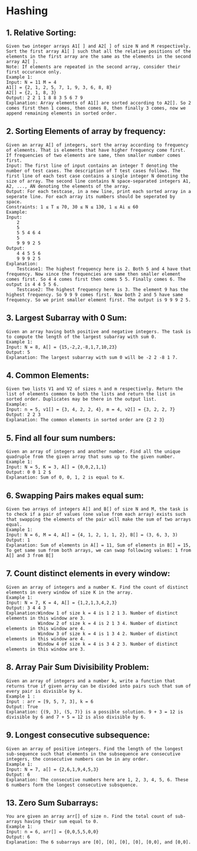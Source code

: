 # Hashing

## 1. Relative Sorting:
    Given two integer arrays A1[ ] and A2[ ] of size N and M respectively. Sort the first array A1[ ] such that all the relative positions of the elements in the first array are the same as the elements in the second array A2[ ].
    Note: If elements are repeated in the second array, consider their first occurance only.
    Example 1: 
    Input: N = 11 M = 4
    A1[] = {2, 1, 2, 5, 7, 1, 9, 3, 6, 8, 8}
    A2[] = {2, 1, 8, 3}
    Output: 2 2 1 1 8 8 3 5 6 7 9
    Explanation: Array elements of A1[] are sorted according to A2[]. So 2 comes first then 1 comes, then comes 8, then finally 3 comes, now we append remaining elements in sorted order.

## 2. Sorting Elements of array by frequency:
    Given an array A[] of integers, sort the array according to frequency of elements. That is elements that have higher frequency come first. If frequencies of two elements are same, then smaller number comes first.
    Input: The first line of input contains an integer T denoting the number of test cases. The description of T test cases follows. The first line of each test case contains a single integer N denoting the size of array. The second line contains N space-separated integers A1, A2, ..., AN denoting the elements of the array.
    Output: For each testcase, in a new line, print each sorted array in a seperate line. For each array its numbers should be seperated by space.
    Constraints: 1 ≤ T ≤ 70, 30 ≤ N ≤ 130, 1 ≤ Ai ≤ 60 
    Example:
    Input:
        2
        5
        5 5 4 6 4
        5
        9 9 9 2 5
    Output:
        4 4 5 5 6
        9 9 9 2 5
    Explanation:
        Testcase1: The highest frequency here is 2. Both 5 and 4 have that frequency. Now since the frequencies are same then smaller element comes first. So 4 4 comes first then comes 5 5. Finally comes 6. The output is 4 4 5 5 6.
        Testcase2: The highest frequency here is 3. The element 9 has the highest frequency. So 9 9 9 comes first. Now both 2 and 5 have same frequency. So we print smaller element first. The output is 9 9 9 2 5.
    
## 3. Largest Subarray with 0 Sum:
    Given an array having both positive and negative integers. The task is to compute the length of the largest subarray with sum 0.
    Example 1:
    Input: N = 8, A[] = {15,-2,2,-8,1,7,10,23}
    Output: 5
    Explanation: The largest subarray with sum 0 will be -2 2 -8 1 7.

## 4. Common Elements:
    Given two lists V1 and V2 of sizes n and m respectively. Return the list of elements common to both the lists and return the list in sorted order. Duplicates may be there in the output list.
    Example:
    Input: n = 5, v1[] = {3, 4, 2, 2, 4}, m = 4, v2[] = {3, 2, 2, 7}
    Output: 2 2 3
    Explanation: The common elements in sorted order are {2 2 3}

## 5. Find all four sum numbers:
    Given an array of integers and another number. Find all the unique quadruple from the given array that sums up to the given number.
    Example 1:
    Input: N = 5, K = 3, A[] = {0,0,2,1,1}
    Output: 0 0 1 2 $
    Explanation: Sum of 0, 0, 1, 2 is equal to K.

## 6. Swapping Pairs makes equal sum:
    Given two arrays of integers A[] and B[] of size N and M, the task is to check if a pair of values (one value from each array) exists such that swapping the elements of the pair will make the sum of two arrays equal.
    Example 1:
    Input: N = 6, M = 4, A[] = {4, 1, 2, 1, 1, 2}, B[] = (3, 6, 3, 3)
    Output: 1
    Explanation: Sum of elements in A[] = 11, Sum of elements in B[] = 15, To get same sum from both arrays, we can swap following values: 1 from A[] and 3 from B[]

## 7. Count distinct elements in every window:
    Given an array of integers and a number K. Find the count of distinct elements in every window of size K in the array.
    Example 1:
    Input: N = 7, K = 4, A[] = {1,2,1,3,4,2,3}
    Output: 3 4 4 3
    Explanation:Window 1 of size k = 4 is 1 2 1 3. Number of distinct elements in this window are 3. 
                Window 2 of size k = 4 is 2 1 3 4. Number of distinct elements in this window are 4.
                Window 3 of size k = 4 is 1 3 4 2. Number of distinct elements in this window are 4.
                Window 4 of size k = 4 is 3 4 2 3. Number of distinct elements in this window are 3.

## 8. Array Pair Sum Divisibility Problem:
    Given an array of integers and a number k, write a function that returns true if given array can be divided into pairs such that sum of every pair is divisible by k.
    Example 1 : 
    Input : arr = [9, 5, 7, 3], k = 6
    Output: True
    Explanation: {(9, 3), (5, 7)} is a possible solution. 9 + 3 = 12 is divisible by 6 and 7 + 5 = 12 is also divisible by 6.

## 9. Longest consecutive subsequence:
    Given an array of positive integers. Find the length of the longest sub-sequence such that elements in the subsequence are consecutive integers, the consecutive numbers can be in any order.
    Example 1:
    Input: N = 7, a[] = {2,6,1,9,4,5,3}
    Output: 6
    Explanation: The consecutive numbers here are 1, 2, 3, 4, 5, 6. These 6 numbers form the longest consecutive subsquence.

## 13. Zero Sum Subarrays:
    You are given an array arr[] of size n. Find the total count of sub-arrays having their sum equal to 0.
    Example 1:
    Input: n = 6, arr[] = {0,0,5,5,0,0}
    Output: 6
    Explanation: The 6 subarrays are [0], [0], [0], [0], [0,0], and [0,0].